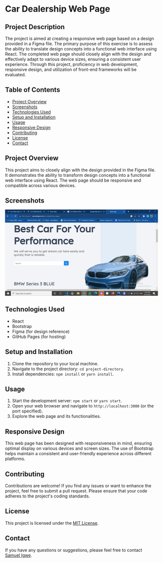 # Car Dealership Web Page

## Project Description

The project is aimed at creating a responsive web page based on a design provided in a Figma file. The primary purpose of this exercise is to assess the ability to translate design concepts into a functional web interface using React. The completed web page should closely align with the design and effectively adapt to various device sizes, ensuring a consistent user experience. Through this project, proficiency in web development, responsive design, and utilization of front-end frameworks will be evaluated.

## Table of Contents

- [Project Overview](#project-overview)
- [Screenshots](#screenshots)
- [Technologies Used](#technologies-used)
- [Setup and Installation](#setup-and-installation)
- [Usage](#usage)
- [Responsive Design](#responsive-design)
- [Contributing](#contributing)
- [License](#license)
- [Contact](#contact)

## Project Overview

This project aims to closely align with the design provided in the Figma file. It demonstrates the ability to transform design concepts into a functional web interface using React. The web page should be responsive and compatible across various devices.

## Screenshots


![Screenshot 1](./src/images/readmePic.png)




## Technologies Used

- React
- Bootstrap
- Figma (for design reference)
- GitHub Pages (for hosting)

## Setup and Installation

1. Clone the repository to your local machine.
2. Navigate to the project directory: `cd project-directory`.
3. Install dependencies: `npm install` or `yarn install`.

## Usage

1. Start the development server: `npm start` or `yarn start`.
2. Open your web browser and navigate to `http://localhost:3000` (or the port specified).
3. Explore the web page and its functionalities.

## Responsive Design

This web page has been designed with responsiveness in mind, ensuring optimal display on various devices and screen sizes. The use of Bootstrap helps maintain a consistent and user-friendly experience across different platforms.

## Contributing

Contributions are welcome! If you find any issues or want to enhance the project, feel free to submit a pull request. Please ensure that your code adheres to the project's coding standards.

## License

This project is licensed under the [MIT License](LICENSE).

## Contact

If you have any questions or suggestions, please feel free to contact [Samuel Igwe](mailto:samueligwe63@gmail.com).
